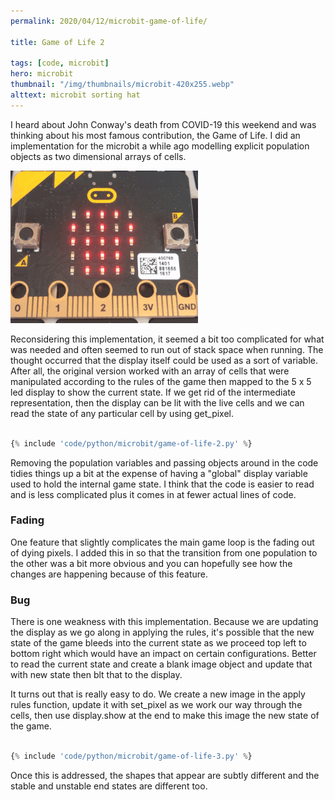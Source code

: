 ```yaml
---
permalink: 2020/04/12/microbit-game-of-life/

title: Game of Life 2

tags: [code, microbit]
hero: microbit
thumbnail: "/img/thumbnails/microbit-420x255.webp"
alttext: microbit sorting hat
---
```


I heard about John Conway's death from COVID-19 this weekend and was thinking about his most famous
contribution, the Game of Life. I did an implementation for the microbit a while ago modelling explicit
population objects as two dimensional arrays of cells.

![example](/img/posts/microbit-game-of-life/game.gif)

Reconsidering this implementation, it seemed a bit too complicated for what was needed and often seemed
to run out of stack space when running. The thought occurred that the display itself could be used as a
sort of variable. After all, the original version worked with an array of cells that were manipulated according
to the rules of the game then mapped to the 5 x 5 led display to show the current state. If we get rid of the
intermediate representation, then the display can be lit with the live cells and we can read the state of
any particular cell by using get_pixel.

```python

{% include 'code/python/microbit/game-of-life-2.py' %}

```

Removing the population variables and passing objects around in the code tidies things up a bit at the
expense of having a "global" display variable used to hold the internal game state. I think that the code is
easier to read and is less complicated plus it comes in at fewer actual lines of code.

### Fading

One feature that slightly complicates the main game loop is the fading out of dying pixels. I added this in so that the transition
from one population to the other was a bit more obvious and you can hopefully see how the changes are happening because of this feature.

### Bug

There is one weakness with this implementation. Because we are updating the display as we go along in applying the rules, it's possible that the new state of the game bleeds into the current state as we proceed top left to bottom right which would have an impact on certain configurations. Better to read the current state and create a blank image object and update that with new state then blt that to the display.

It turns out that is really easy to do. We create a new image in the apply rules function, update it with set_pixel as we
work our way through the cells, then use display.show at the end to make this image the new state of the game.

```python

{% include 'code/python/microbit/game-of-life-3.py' %}

```

Once this is addressed, the shapes that appear are subtly different and the stable and unstable end states are different too.
